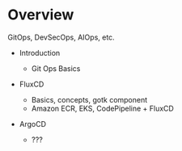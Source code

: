 # Overview

GitOps, DevSecOps, AIOps, etc.

- Introduction
  - Git Ops Basics

- FluxCD
  - Basics, concepts, gotk component
  - Amazon ECR, EKS, CodePipeline + FluxCD

- ArgoCD
  - ???


<Comment />
